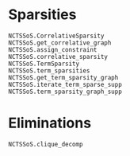 # Sparsities

```@docs
NCTSSoS.CorrelativeSparsity
NCTSSoS.get_correlative_graph
NCTSSoS.assign_constraint
NCTSSoS.correlative_sparsity
NCTSSoS.TermSparsity
NCTSSoS.term_sparsities
NCTSSoS.get_term_sparsity_graph
NCTSSoS.iterate_term_sparse_supp
NCTSSoS.term_sparsity_graph_supp
```

# Eliminations

```@docs
NCTSSoS.clique_decomp
```
